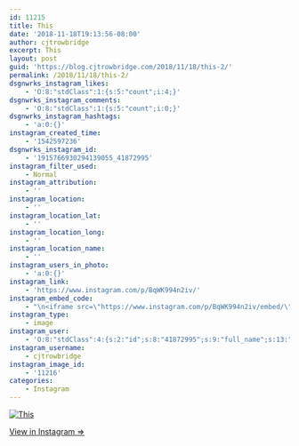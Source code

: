 ```yaml
---
id: 11215
title: This
date: '2018-11-18T19:13:56-08:00'
author: cjtrowbridge
excerpt: This
layout: post
guid: 'https://blog.cjtrowbridge.com/2018/11/18/this-2/'
permalink: /2018/11/18/this-2/
dsgnwrks_instagram_likes:
    - 'O:8:"stdClass":1:{s:5:"count";i:4;}'
dsgnwrks_instagram_comments:
    - 'O:8:"stdClass":1:{s:5:"count";i:0;}'
dsgnwrks_instagram_hashtags:
    - 'a:0:{}'
instagram_created_time:
    - '1542597236'
dsgnwrks_instagram_id:
    - '1915766930294139055_41872995'
instagram_filter_used:
    - Normal
instagram_attribution:
    - ''
instagram_location:
    - ''
instagram_location_lat:
    - ''
instagram_location_long:
    - ''
instagram_location_name:
    - ''
instagram_users_in_photo:
    - 'a:0:{}'
instagram_link:
    - 'https://www.instagram.com/p/BqWK994n2iv/'
instagram_embed_code:
    - "\n<iframe src=\"https://www.instagram.com/p/BqWK994n2iv/embed/\" width=\"612\" height=\"710\" frameborder=\"0\" scrolling=\"no\" allowtransparency=\"true\" class=\"insta-image-embed\"></iframe>\n"
instagram_type:
    - image
instagram_user:
    - 'O:8:"stdClass":4:{s:2:"id";s:8:"41872995";s:9:"full_name";s:13:"CJ Trowbridge";s:15:"profile_picture";s:141:"https://scontent.cdninstagram.com/vp/d092ebfdf7d7b69ffa8c0aebfde742bc/5C7E7A1C/t51.2885-19/s150x150/13724650_1188772791164794_142557231_a.jpg";s:8:"username";s:12:"cjtrowbridge";}'
instagram_username:
    - cjtrowbridge
instagram_image_id:
    - '11216'
categories:
    - Instagram
---
```


[![This](https://blog.cjtrowbridge.com/wp-content/uploads/2018/11/this-1-1.jpg)](https://www.instagram.com/p/BqWK994n2iv/)

[View in Instagram ⇒](https://www.instagram.com/p/BqWK994n2iv/)